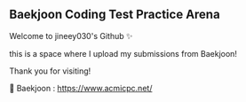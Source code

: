 ## Baekjoon Coding Test Practice Arena

Welcome to jineey030's Github ✨

this is a space where I upload my submissions from Baekjoon!



Thank you for visiting!

🔗 Baekjoon : https://www.acmicpc.net/
